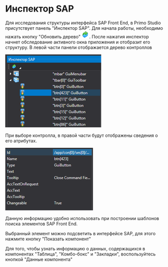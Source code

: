 # Инспектор SAP

Для исследования структуры интерфейса SAP Front End, в Primo Studio присутствует панель "Инспектор SAP". Для начала работы, необходимо нажать кнопку "Обновить дерево" ![](../resources/tools/0-6.png). После нажатия инспектор начнет обследование активного окна приложения и отобразит его структуру. В левой части панели отображается дерево контроллов

![](../resources/tools/1-4.png)

При выборе контролла, в правой части будут отображены сведения о его атрибутах.

![](../resources/tools/2-4.png)

Данную информацию удобно использовать при построении шаблонов поиска элементов SAP Front End.

Выбранный элемент можно подсветить в интерфейсе SAP, для этого нажмите кнопку "Показать компонент" <img src="../../.gitbook/assets/image (652).png" alt="" data-size="line">&#x20;

Для того, чтобы узнать информацию о данных, содержащихся в компонентах "Таблица", "Комбо-бокс" и "Закладки", воспользуйтесь кнопкой "Данные компонента" <img src="../../.gitbook/assets/btnGetData.png" alt="" data-size="line">&#x20;

